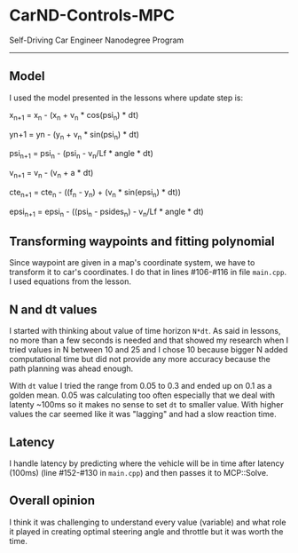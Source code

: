 # CarND-Controls-MPC
Self-Driving Car Engineer Nanodegree Program

---

## Model


I used the model presented in the lessons where update step is:

x<sub>n+1</sub> = x<sub>n</sub> - (x<sub>n</sub> + v<sub>n</sub> * cos(psi<sub>n</sub>) * dt)

yn+1 = yn - (y<sub>n</sub> + v<sub>n</sub> * sin(psi<sub>n</sub>) * dt)

psi<sub>n+1</sub> = psi<sub>n</sub> - (psi<sub>n</sub> - v<sub>n</sub>/Lf * angle * dt)

v<sub>n+1</sub> = v<sub>n</sub> - (v<sub>n</sub> + a * dt)

cte<sub>n+1</sub> = cte<sub>n</sub> - ((f<sub>n</sub> - y<sub>n</sub>) + (v<sub>n</sub> * sin(epsi<sub>n</sub>) * dt))

epsi<sub>n+1</sub> = epsi<sub>n</sub> - ((psi<sub>n</sub> - psides<sub>n</sub>) - v<sub>n</sub>/Lf * angle * dt)

## Transforming waypoints and fitting polynomial

Since waypoint are given in a map's coordinate system, we have to transform it to car's coordinates. I do that in lines #106-#116 in file `main.cpp`. I used equations from the lesson.

## N and dt values

I started with thinking about value of time horizon `N*dt`. As said in lessons, no more than a few seconds is needed and that showed my research when I tried values in N between 10 and 25 and I chose 10 because bigger N added computational time but did not provide any more accuracy because the path planning was ahead enough.

With `dt` value I tried the range from 0.05 to 0.3 and ended up on 0.1 as a golden mean. 0.05 was calculating too often especially that we deal with latenty ~100ms so it makes no sense to set `dt` to smaller value. With higher values the car seemed like it was "lagging" and had a slow reaction time. 

## Latency

I handle latency by predicting where the vehicle will be in time after latency (100ms) (line #152-#130 in `main.cpp`) and then passes it to MCP::Solve.

## Overall opinion

I think it was challenging to understand every value (variable) and what role it played in creating optimal steering angle and throttle but it was worth the time.